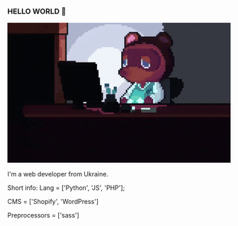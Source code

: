 ### HELLO WORLD 👋
![header](https://github.com/nodari-dev/nodari-dev/blob/main/image-hero.gif)

I'm a web developer from Ukraine.

Short info:
Lang = ['Python', 'JS', 'PHP'];                 

CMS = ['Shopify', 'WordPress']

Preprocessors = ['sass']

